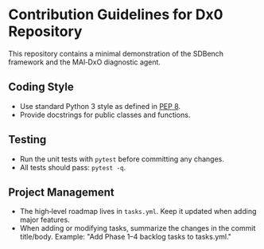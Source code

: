 # Contribution Guidelines for Dx0 Repository

This repository contains a minimal demonstration of the SDBench framework and the MAI‑DxO diagnostic agent.

## Coding Style
- Use standard Python 3 style as defined in [PEP 8](https://peps.python.org/pep-0008/).
- Provide docstrings for public classes and functions.

## Testing
- Run the unit tests with `pytest` before committing any changes.
- All tests should pass: `pytest -q`.

## Project Management
- The high‑level roadmap lives in `tasks.yml`. Keep it updated when adding major features.
- When adding or modifying tasks, summarize the changes in the commit title/body.
  Example: "Add Phase 1–4 backlog tasks to tasks.yml."
